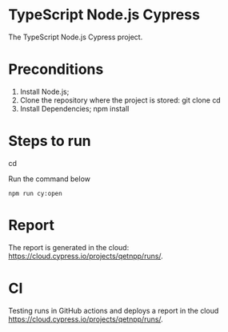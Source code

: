 # TypeScript Node.js Cypress

The TypeScript Node.js Cypress project.

# Preconditions

1. Install Node.js;
2. Clone the repository where the project is stored:
    git clone <repository-url>
    cd <repository-folder>
3. Install Dependencies;
    npm install

# Steps to run

cd <repository-folder>

Run the command below

```
npm run cy:open
```

# Report

The report is generated in the cloud: https://cloud.cypress.io/projects/qetnpp/runs/.

# CI

Testing runs in GitHub actions and deploys a report in the cloud https://cloud.cypress.io/projects/qetnpp/runs/.